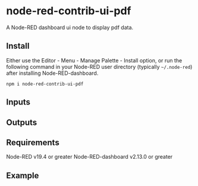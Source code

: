 node-red-contrib-ui-pdf
=======================

A Node-RED dashboard ui node to display pdf data.

## Install

Either use the Editor - Menu - Manage Palette - Install option, or run the following command in your Node-RED user directory (typically `~/.node-red`) after installing Node-RED-dashboard.

    npm i node-red-contrib-ui-pdf

## Inputs


## Outputs

## Requirements
Node-RED v19.4 or greater
Node-RED-dashboard v2.13.0 or greater

## Example

